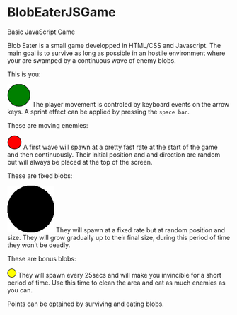 # BlobEaterJSGame
Basic JavaScript Game

Blob Eater is a small game developped in HTML/CSS and Javascript.
The main goal is to survive as long as possible in an hostile environment where your are swamped by a continuous wave 
of enemy blobs.

This is you: 

![Alt text](/img/player.png?raw=true) 
The player movement is controled by keyboard events on the arrow keys. 
A sprint effect can be applied by pressing the `space bar`.


These are moving enemies: 

![Alt text](/img/enemy.png?raw=true) 
A first wave will spawn at a pretty 
fast rate at the start of the game and then continuously. 
Their initial position and and direction are random  but will always be placed 
at the top of the screen.


These are fixed blobs:

![Alt text](/img/fixedBlob.png?raw=true) 
They will spawn at a fixed rate but at random position and size. 
They will grow gradually up to their final size, during this period of time they won't be 
deadly.

These are bonus blobs:

![Alt text](/img/bonus.png?raw=true)
They will spawn every 25secs and will make you invincible for a short period of time.
Use this time to clean the area and eat as much enemies as you can.


Points can be optained by surviving and eating blobs.

